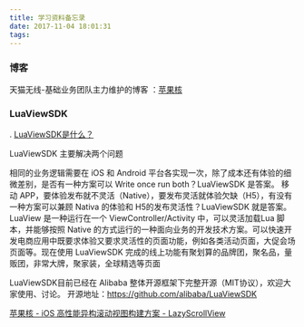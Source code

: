 ```yaml
---
title: 学习资料备忘录
date: 2017-11-04 18:01:31
tags:
---
```

### 博客
天猫无线-基础业务团队主力维护的博客 ：[苹果核](http://pingguohe.net)

### LuaViewSDK

. [LuaViewSDK是什么？](https://alibaba.github.io/LuaViewSDK/guide.html)

LuaViewSDK 主要解决两个问题

相同的业务逻辑需要在 iOS 和 Android 平台各实现一次，除了成本还有体验的细微差别，是否有一种方案可以 Write once run both？LuaViewSDK 是答案。
移动 APP，要体验发布就不灵活（Native），要发布灵活就体验欠缺（H5），有没有一种方案可以兼顾 Nativa 的体验和 H5的发布灵活性？LuaViewSDK 就是答案。
LuaView 是一种运行在一个 ViewController/Activity 中，可以灵活加载Lua 脚本，并能够按照 Native 的方式运行的一种面向业务的开发技术方案。可以快速开发电商应用中既要求体验又要求灵活性的页面功能，例如各类活动页面，大促会场页面等。现在使用 LuaViewSDK 完成的线上功能有聚划算的品牌团，聚名品，量贩团，非常大牌，聚家装，全球精选等页面

LuaViewSDK目前已经在 Alibaba 整体开源框架下完整开源（MIT协议），欢迎大家使用、讨论。 开源地址：https://github.com/alibaba/LuaViewSDK

[苹果核 - iOS 高性能异构滚动视图构建方案 - LazyScrollView](http://pingguohe.net/2017/03/02/lazyScrollView-demo.html)